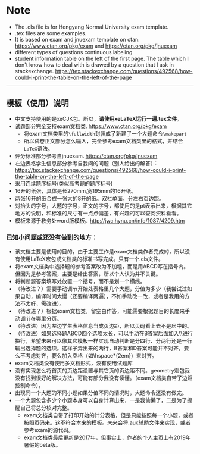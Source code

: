 # Note
- The .cls file is for Hengyang Normal University exam template.
- .tex files are some examples.
- It is based on exam and jnuexam template on ctan: https://www.ctan.org/pkg/exam and https://ctan.org/pkg/jnuexam
- different types of questions continuous labeling
- student information table on the left of the first page. The table which I don't know how to deal with is drawed by a question that I ask in stackexchange. https://tex.stackexchange.com/questions/492568/how-could-i-print-the-table-on-the-left-of-the-page
---
## 模板（使用）说明
- 中文支持使用的是xeCJK包。所以，**请使用xeLaTeX运行一遍.tex文件**。
- 试题部分完全支持exam文档类. https://www.ctan.org/pkg/exam
  - 将exam文档类里的```\fullwidth```封装成了新建了一个大题命令```\makepart```
  - 所以试卷正文部分怎么输入，完全参考exam文档类里的格式，并结合```LaTeX```语法。
- 评分标准部分参考自jnuexam. https://ctan.org/pkg/jnuexam
- 左边表格学生信息部分参考自我问的问题（别人给出的解答）： https://tex.stackexchange.com/questions/492568/how-could-i-print-the-table-on-the-left-of-the-page
- 采用连续题序标号(类似高考题的题序标号)
- 16开的纸张，具体是长270mm,宽195mm的16开纸。
- 两张16开的纸合成一张大的8开的纸。双栏单面，分左右页边距。
- 对抬头的字号，大题的字号，正文的字号，都使用的是pt表示出来，根据其它地方的说明，和标准的尺寸有一点点偏差，有兴趣的可以查阅资料看看。
- 模板来源于教务处word版模板。http://jwc.hynu.cn/info/1087/4209.htm

### 已知小问题或还没有做到的地方：
- 该文档主要是使用的目的，由于主要工作是exam文档类作者完成的，所以没有使用LaTeX宏包或文档类的标准书写完成。只有一个.cls文件。
- 将exam文档类中选择题的参考答案改为不加粗，而是用ABCD写在括号内。但因为是参考答案，主要是给出答案，所以个人认为并不关键。
- 将判断题答案填写处放置一个括号，而不是划一个横线。
- （待改进？）需要手动调节开始处表格里几个大题，分值为多少（我尝试过如果自动，编译时间太慢（还要编译两遍），不如手动改一改，或者是我用的方法不太好，需改进）。
- （待改进？）根据exam文档类，留空白作答，可能需要根据题目的长度来手动调节在哪里分页。
- （待改进）因为左边学生表格信息当成页边距，所以页码看上去不是居中的。
- （待改进）如果选择题ABCD四个选项太长，可以手动在B答案后面加入\\\进行换行，希望未来可以像其它模板一样实现自动判断是分四行、分两行还是一行输出选择题的选项。这样子弄出来的两行，B答案和D答案可能并不对齐，要么不考虑对齐，要么加入空格（如\hspace*{2em}）来对齐。
- exam文档类没有使用多文档形式，没有使用试题库
- 没有实现怎么将首页的页边距设置与其它页的页边距不同。geometry宏包我没有找到很好的解决方法，可能有部分我没有读懂。（exam文档类自带了边距控制命令）。
- 出现同一个大题的不同小题如果分值不同的情况时，大题命令还没有做完。
- 一个大题包含多少个小题本身可以自身计算出来，一是我偷懒了，二是为了提醒自己将总分核对完整。
  - exam文档类自带了打印开始的计分表格，但是只能按照每一个小题，或者按照页码来。这不符合本来的模板。未来会将.aux辅助文件来实现，或者参考exam的源代码。
  - exam文档类最后更新是2017年，但事实上，作者的个人主页上有2019年暑假的beta版。

